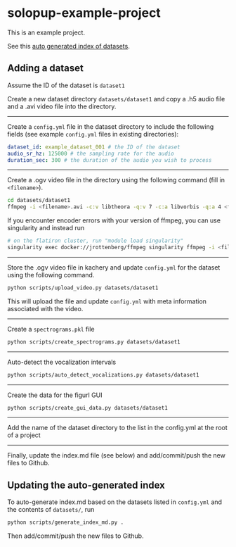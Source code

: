 # solopup-example-project

This is an example project.

See this [auto generated index of datasets](./index.md).

## Adding a dataset

Assume the ID of the dataset is `dataset1`

Create a new dataset directory `datasets/dataset1` and copy a .h5 audio file and a .avi video file into the directory.

---

Create a `config.yml` file in the dataset directory to include the following fields (see example `config.yml` files in existing directories):

```yaml
dataset_id: example_dataset_001 # the ID of the dataset
audio_sr_hz: 125000 # the sampling rate for the audio
duration_sec: 300 # the duration of the audio you wish to process
```

---

Create a .ogv video file in the directory using the following command (fill in `<filename>`).

```bash
cd datasets/dataset1
ffmpeg -i <filename>.avi -c:v libtheora -q:v 7 -c:a libvorbis -q:a 4 <filename>.ogv
```

If you encounter encoder errors with your version of ffmpeg, you can use singularity and instead run

```bash
# on the flatiron cluster, run "module load singularity"
singularity exec docker://jrottenberg/ffmpeg singularity ffmpeg -i <filename>.avi -c:v libtheora -q:v 7 -c:a libvorbis -q:a 4 <filename>.ogv
```

---

Store the .ogv video file in kachery and update `config.yml` for the dataset using the following command.

```bash
python scripts/upload_video.py datasets/dataset1
```

This will upload the file and update `config.yml` with meta information associated with the video.

---

Create a `spectrograms.pkl` file

```bash
python scripts/create_spectrograms.py datasets/dataset1
```

---

Auto-detect the vocalization intervals

```bash
python scripts/auto_detect_vocalizations.py datasets/dataset1
```

---

Create the data for the figurl GUI

```bash
python scripts/create_gui_data.py datasets/dataset1
```

---

Add the name of the dataset directory to the list in the config.yml at the root of a project

---

Finally, update the index.md file (see below) and add/commit/push the new files to Github.

## Updating the auto-generated index

To auto-generate index.md based on the datasets listed in `config.yml` and the contents of `datasets/`, run

```bash
python scripts/generate_index_md.py .
```

Then add/commit/push the new files to Github.
